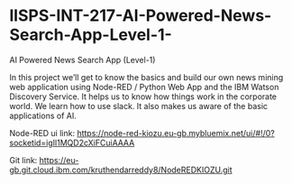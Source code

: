 # llSPS-INT-217-AI-Powered-News-Search-App-Level-1-
AI Powered News Search App (Level-1)

In this project we’ll get to know the basics and build our own news mining web application using Node-RED / Python Web App and the IBM Watson Discovery Service. It helps us to know how things work in the corporate world. We learn how to use slack. It also makes us aware of the basic applications of AI.

Node-RED ui link:
https://node-red-kiozu.eu-gb.mybluemix.net/ui/#!/0?socketid=igIl1MQD2cXiFCuiAAAA 

Git link:
https://eu-gb.git.cloud.ibm.com/kruthendarreddy8/NodeREDKIOZU.git
